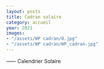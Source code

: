```yaml
---
layout: posts
title: Cadran solaire
category: accueil
year: 2021
images:
- "/assets/WP cadran/0.jpg"
- "/assets/WP cadran/WP_cadran.jpg"
---
```


⸺ Calendrier Solaire